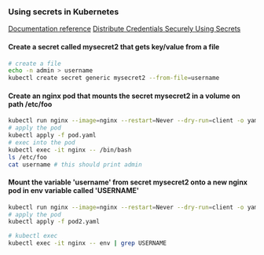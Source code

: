 ### Using secrets in Kubernetes

[Documentation reference](https://kubernetes.io/docs/concepts/configuration/secret/)
[Distribute Credentials Securely Using Secrets](https://kubernetes.io/docs/tasks/inject-data-application/distribute-credentials-secure/)

#### Create a secret called mysecret2 that gets key/value from a file
```bash
# create a file
echo -n admin > username
kubectl create secret generic mysecret2 --from-file=username
```

#### Create an nginx pod that mounts the secret mysecret2 in a volume on path /etc/foo
```bash
kubectl run nginx --image=nginx --restart=Never --dry-run=client -o yaml > pod.yaml
# apply the pod
kubectl apply -f pod.yaml
# exec into the pod
kubectl exec -it nginx -- /bin/bash
ls /etc/foo
cat username # this should print admin
```
#### Mount the variable 'username' from secret mysecret2 onto a new nginx pod in env variable called 'USERNAME'
```bash
kubectl run nginx --image=nginx --restart=Never --dry-run=client -o yaml > pod2.yaml
# apply the pod
kubectl apply -f pod2.yaml

# kubectl exec
kubectl exec -it nginx -- env | grep USERNAME
```